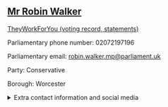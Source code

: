## <a href="https://members.parliament.uk/member/4091/contact">Mr Robin Walker</a>

<a href="https://www.theyworkforyou.com/mp/24862/robin_walker/worcester">TheyWorkForYou (voting record, statements)</a> 

Parliamentary phone number: 02072197196 

Parliamentary email: robin.walker.mp@parliament.uk 

Party: Conservative 

Borough: Worcester 

<details><summary>Extra contact information and social media</summary> 
<li>Website: http://www.walker4worcester.com</li>
<li>Twitter: https://twitter.com/walkerworcester</li>
<li>Constituency office phone number: 0190522401</li>
<li>Constituency office email: robin.walker.mp@parliament.uk</li>
<li>Facebook:</li>
<li>Instagram:</li>
<li>Youtube:</li>
<li>Linkedin:</li>
<li>Government department phone number:</li>
<li>Government department email:</li>
<li>Threads:</li>
<li>Party office phone number:</li>
<li>Party office email:</li>
<li>Tiktok:</li>
</details>